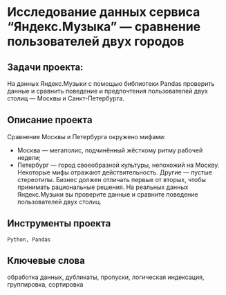 # Исследование данных сервиса “Яндекс.Музыка” — сравнение пользователей двух городов

## Задачи проекта:
На данных Яндекс.Музыки c помощью библиотеки Pandas проверить данные и сравнить поведение и предпочтения пользователей двух столиц — Москвы и Санкт-Петербурга.

## Описание проекта
Сравнение Москвы и Петербурга окружено мифами:
- Москва — мегаполис, подчинённый жёсткому ритму рабочей недели;
- Петербург — город своеобразной культуры, непохожий на Москву.
Некоторые мифы отражают действительность. Другие — пустые стереотипы. Бизнес должен отличать первые от вторых, чтобы принимать рациональные решения. На реальных данных Яндекс.Музыки вы проверите данные и сравните поведение пользователей двух столиц.

## Инструменты проекта
<code>Python, Pandas</code>

## Ключевые слова
обработка данных, дубликаты, пропуски, логическая индексация, группировка, сортировка
